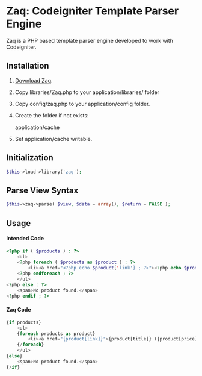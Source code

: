 Zaq: Codeigniter Template Parser Engine
=======================================

Zaq is a PHP based template parser engine developed to work with Codeigniter.


Installation
------------

1. [Download Zaq](http://github.com/iarkaroy/Zaq-Codeigniter-Template-Parser/archive/master.zip).

2. Copy libraries/Zaq.php to your application/libraries/ folder

3. Copy config/zaq.php to your application/config folder.

4. Create the folder if not exists:

	application/cache

5. Set application/cache writable.


Initialization
--------------

```php
$this->load->library('zaq');
```


Parse View Syntax
-----------------

```php
$this->zaq->parse( $view, $data = array(), $return = FALSE );
```


Usage
-----

#### Intended Code
```php
<?php if ( $products ) : ?>
    <ul>
    <?php foreach ( $products as $product ) : ?>
        <li><a href="<?php echo $product['link'] ; ?>"><?php echo $product['title'] ; ?> (<?php echo $product['price'] ; ?>)</a></li>
    <?php endforeach ; ?>
    </ul>
<?php else : ?>
    <span>No product found.</span>
<?php endif ; ?>
```

#### Zaq Code
```php
{if products}
    <ul>
    {foreach products as product}
        <li><a href="{product[link]}">{product[title]} ({product[price]})</a></li>
    {/foreach}
    </ul>
{else}
    <span>No product found.</span>
{/if}
```